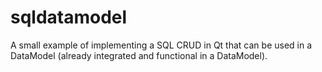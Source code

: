 sqldatamodel
============

A small example of implementing a SQL CRUD in Qt that can be used in a DataModel (already integrated and functional in a DataModel).
